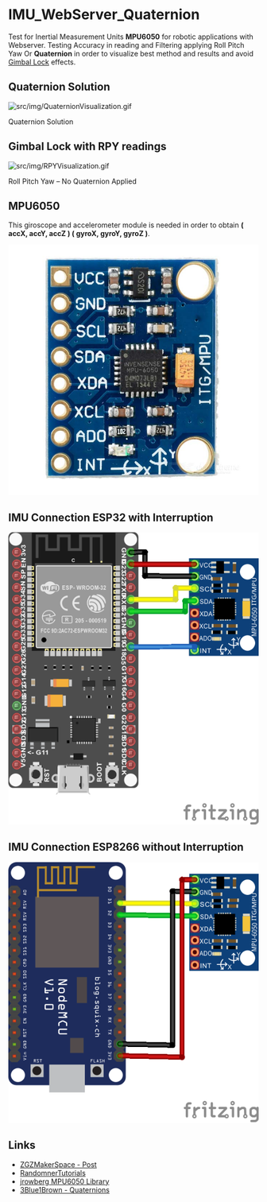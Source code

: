 
# IMU_WebServer_Quaternion

Test for Inertial Measurement Units **MPU6050** for robotic applications with Webserver. Testing Accuracy in reading and Filtering applying Roll Pitch Yaw Or **Quaternion** in order to visualize best method and results and avoid [Gimbal Lock](https://en.wikipedia.org/wiki/Gimbal_lock) effects.

## Quaternion Solution

![src/img/QuaternionVisualization.gif](src/img/QuaternionVisualization.gif)

Quaternion Solution

## Gimbal Lock with RPY readings

![src/img/RPYVisualization.gif](src/img/RPYVisualization.gif)

Roll Pitch Yaw – No Quaternion Applied

## MPU6050

This giroscope and accelerometer module is needed in order to obtain **( accX, accY, accZ ) ( gyroX, gyroY, gyroZ )**.

![src/img/GY-521.jpg](src/img/GY-521.jpg)


## IMU Connection ESP32 with Interruption

![src/img/IMUESP32_bb.png](src/img/IMUESP32_bb.png)

## IMU Connection ESP8266 without Interruption

![src/img/IMUESP8266_bb.png](src/img/IMUESP8266_bb.png)

## Links

- [ZGZMakerSpace - Post](https://zaragozamakerspace.com/index.php/projects/quaternions-solving-gimbal-lock/)
- [RandomnerTutorials](https://randomnerdtutorials.com/esp32-mpu-6050-accelerometer-gyroscope-arduino/)
- [jrowberg MPU6050 Library](https://github.com/jrowberg/i2cdevlib/blob/master/Arduino/MPU6050/MPU6050_6Axis_MotionApps20.h)
- [3Blue1Brown - Quaternions](https://www.youtube.com/watch?v=d4EgbgTm0Bg)